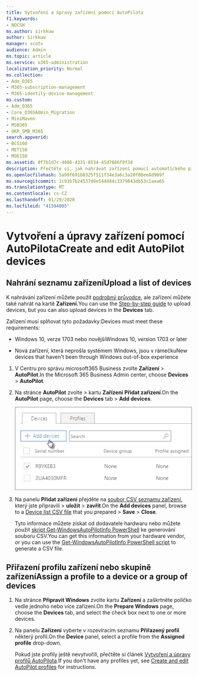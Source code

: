 ```yaml
---
title: Vytvoření a úpravy zařízení pomocí AutoPilota
f1.keywords:
- NOCSH
ms.author: sirkkuw
author: Sirkkuw
manager: scotv
audience: Admin
ms.topic: article
ms.service: o365-administration
localization_priority: Normal
ms.collection:
- Adm_O365
- M365-subscription-management
- M365-identity-device-management
ms.custom:
- Adm_O365
- Core_O365Admin_Migration
- MiniMaven
- MSB365
- OKR_SMB_M365
search.appverid:
- BCS160
- MET150
- MOE150
ms.assetid: 0f7b1d7c-4086-4331-8534-45d7886f9f34
description: Přečtěte si, jak nahrávat zařízení pomocí automatického pilotního projektu v Microsoft 365 Business. Můžete přiřadit profil zařízení nebo skupině zařízení.
ms.openlocfilehash: 5a99f691b0325f511f34e3a6c3a20f08ee8d909f
ms.sourcegitcommit: 1c91b7b24537d0e54d484c3379043db53c1aea65
ms.translationtype: MT
ms.contentlocale: cs-CZ
ms.lasthandoff: 01/29/2020
ms.locfileid: "41594005"
---
```

# <a name="create-and-edit-autopilot-devices"></a><span data-ttu-id="5bbe4-104">Vytvoření a úpravy zařízení pomocí AutoPilota</span><span class="sxs-lookup"><span data-stu-id="5bbe4-104">Create and edit AutoPilot devices</span></span>

## <a name="upload-a-list-of-devices"></a><span data-ttu-id="5bbe4-105">Nahrání seznamu zařízení</span><span class="sxs-lookup"><span data-stu-id="5bbe4-105">Upload a list of devices</span></span>

<span data-ttu-id="5bbe4-106">K nahrávání zařízení můžete použít [podrobný průvodce,](add-autopilot-devices-and-profile.md) ale zařízení můžete také nahrát na kartě **Zařízení.**</span><span class="sxs-lookup"><span data-stu-id="5bbe4-106">You can use the [Step-by-step guide](add-autopilot-devices-and-profile.md) to upload devices, but you can also upload devices in the **Devices** tab.</span></span> 
  
<span data-ttu-id="5bbe4-107">Zařízení musí splňovat tyto požadavky:</span><span class="sxs-lookup"><span data-stu-id="5bbe4-107">Devices must meet these requirements:</span></span>
  
- <span data-ttu-id="5bbe4-108">Windows 10, verze 1703 nebo novější</span><span class="sxs-lookup"><span data-stu-id="5bbe4-108">Windows 10, version 1703 or later</span></span>
    
- <span data-ttu-id="5bbe4-109">Nová zařízení, která neprošla systémem Windows, jsou v rámečku</span><span class="sxs-lookup"><span data-stu-id="5bbe4-109">New devices that haven't been through Windows out-of-box experience</span></span>

1. <span data-ttu-id="5bbe4-110">V Centru pro správu microsoft365 Business zvolte **Zařízení** \> **AutoPilot**.</span><span class="sxs-lookup"><span data-stu-id="5bbe4-110">In the Microsoft 365 Business Admin center, choose **Devices** \> **AutoPilot**.</span></span>
  
2. <span data-ttu-id="5bbe4-111">Na stránce **AutoPilot** zvolte \> kartu **Zařízení** **Přidat zařízení**.</span><span class="sxs-lookup"><span data-stu-id="5bbe4-111">On the **AutoPilot** page, choose the **Devices** tab \> **Add devices**.</span></span>
    
    ![In the Devices tab, choose Add devices.](media/6ba81e22-c873-40ad-8a72-ce64d15ea6ba.png)
  
3. <span data-ttu-id="5bbe4-113">Na panelu **Přidat zařízení** přejděte na [soubor CSV seznamu zařízení,](https://support.office.com/article/932e3676-2491-49f0-9177-d893d2f5276e) který jste připravili \> **uložit** \> **zavřít**.</span><span class="sxs-lookup"><span data-stu-id="5bbe4-113">On the **Add devices** panel, browse to a [Device list CSV file](https://support.office.com/article/932e3676-2491-49f0-9177-d893d2f5276e) that you prepared \> **Save** \> **Close**.</span></span>
    
    <span data-ttu-id="5bbe4-114">Tyto informace můžete získat od dodavatele hardwaru nebo můžete použít [skript Get-WindowsAutoPilotInfo PowerShell](https://www.powershellgallery.com/packages/Get-WindowsAutoPilotInfo) ke generování souboru CSV.</span><span class="sxs-lookup"><span data-stu-id="5bbe4-114">You can get this information from your hardware vendor, or you can use the [Get-WindowsAutoPilotInfo PowerShell script](https://www.powershellgallery.com/packages/Get-WindowsAutoPilotInfo) to generate a CSV file.</span></span> 
    
## <a name="assign-a-profile-to-a-device-or-a-group-of-devices"></a><span data-ttu-id="5bbe4-115">Přiřazení profilu zařízení nebo skupině zařízení</span><span class="sxs-lookup"><span data-stu-id="5bbe4-115">Assign a profile to a device or a group of devices</span></span>

1. <span data-ttu-id="5bbe4-116">Na stránce **Připravit Windows** zvolte kartu **Zařízení** a zaškrtněte políčko vedle jednoho nebo více zařízení.</span><span class="sxs-lookup"><span data-stu-id="5bbe4-116">On the **Prepare Windows** page, choose the **Devices** tab, and select the check box next to one or more devices.</span></span> 
    
2. <span data-ttu-id="5bbe4-117">Na panelu **Zařízení** vyberte v rozevíracím seznamu **Přiřazený profil** některý profil.</span><span class="sxs-lookup"><span data-stu-id="5bbe4-117">On the **Device** panel, select a profile from the **Assigned profile** drop-down.</span></span> 
    
    <span data-ttu-id="5bbe4-118">Pokud jste profily ještě nevytvořili, přečtěte si článek [Vytvoření a úpravy profilů AutoPilota](create-and-edit-autopilot-profiles.md).</span><span class="sxs-lookup"><span data-stu-id="5bbe4-118">If you don't have any profiles yet, see [Create and edit AutoPilot profiles](create-and-edit-autopilot-profiles.md) for instructions.</span></span> 
    
